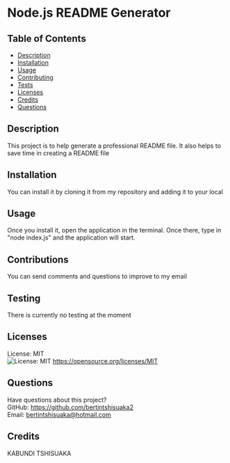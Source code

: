 
  # Node.js README Generator

  ## Table of Contents
  * [Description](#description)
  * [Installation](#installation)
  * [Usage](#usage)
  * [Contributing](#contribution)
  * [Tests](#tests)
  * [Licenses](#licenses)
  * [Credits](#credits)
  * [Questions](#questions)
  ## Description
  This project is to help generate a professional README file. It also helps to save time in creating a README file
  ## Installation
  You can install it by cloning it from my repository and adding it to your local
  ## Usage
  Once you install it, open the application in the terminal. Once there, type in "node index.js" and the application will start. 
  ## Contributions
  You can send comments and questions to improve to my email 
  ## Testing
  There is currently no testing at the moment
  ## Licenses
  License: MIT  
  ![License: MIT](https://img.shields.io/badge/License-MIT-yellow.svg)
  https://opensource.org/licenses/MIT
  ## Questions
  Have questions about this project?  
  GitHub: https://github.com/bertintshisuaka2  
  Email: bertintshisuaka@hotmail.com
  ## Credits
  KABUNDI TSHISUAKA

